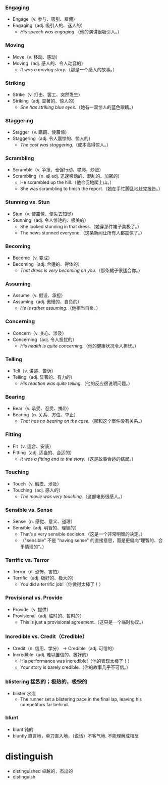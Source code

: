 ###  Engaging  
- Engage（v. 参与、吸引、雇佣）  
- Engaging（adj. 吸引人的、迷人的）  
  - *His speech was engaging.*（他的演讲很吸引人。）  

###  Moving  
- Move（v. 移动、感动）  
- Moving（adj. 感人的、令人动容的）  
  - *It was a moving story.*（那是一个感人的故事。）  

###  Striking  
- Strike（v. 打击、罢工、突然发生）  
- Striking（adj. 显著的、惊人的）  
  - *She has striking blue eyes.*（她有一双惊人的蓝色眼睛。）  

###  Staggering  
- Stagger（v. 蹒跚、使震惊）  
- Staggering（adj. 令人震惊的、惊人的）  
  - *The cost was staggering.*（成本高得惊人。）  

### Scrambling
- Scramble（v. 争抢、仓促行动、攀爬、炒蛋）
- Scrambling（n. 或 adj. 迅速移动的、混乱的、加密的）
  - He scrambled up the hill.（他仓促地爬上山。）
  - She was scrambling to finish the report.（她在手忙脚乱地赶完报告。）

### Stunning vs. Stun
- Stun（v. 使震惊、使失去知觉）
- Stunning（adj. 令人惊艳的、极美的）
  - She looked stunning in that dress.（她穿那件裙子美极了。）
  - The news stunned everyone.（这条新闻让所有人都震惊了。）

###  Becoming  
- Become（v. 变成）  
- Becoming（adj. 合适的、得体的）  
  - *That dress is very becoming on you.*（那条裙子很适合你。）  

###  Assuming  
- Assume（v. 假设、承担）  
- Assuming（adj. 傲慢的、自负的）  
  - *He is rather assuming.*（他相当自负。）  

###  Concerning  
- Concern（v. 关心、涉及）  
- Concerning（adj. 令人担忧的）  
  - *His health is quite concerning.*（他的健康状况令人担忧。）  


###  Telling  
- Tell（v. 讲述、告诉）  
- Telling（adj. 显著的、有力的）  
  - *His reaction was quite telling.*（他的反应很说明问题。）  

###  Bearing  
- Bear（v. 承受、忍受、携带）  
- Bearing（n. 关系、方位、举止）  
  - *That has no bearing on the case.*（那和这个案件没有关系。）  

###  Fitting  
- Fit（v. 适合、安装）  
- Fitting（adj. 适当的、合适的）  
  - *It was a fitting end to the story.*（这是故事合适的结局。）  

###  Touching  
- Touch（v. 触摸、涉及）  
- Touching（adj. 感人的）  
  - *The movie was very touching.*（这部电影很感人。）  

### Sensible vs. Sense
- Sense（n. 感觉、意义、道理）
- Sensible（adj. 明智的、理智的）
  - That’s a very sensible decision.（这是一个非常明智的决定。）
  - （"sensible" 不是 "having sense" 的直接意思，而是更偏向“理智的、合乎情理的”。）

### Terrific vs. Terror
- Terror（n. 恐怖、害怕）
- Terrific（adj. 极好的、极大的）
  - You did a terrific job!（你做得太棒了！）

### Provisional vs. Provide
- Provide（v. 提供）
- Provisional（adj. 临时的、暂时的）
  - This is just a provisional agreement.（这只是一个临时协议。）

### Incredible vs. Credit（Credible）
- Credit（n. 信用、学分） → Credible（adj. 可信的）
- Incredible（adj. 难以置信的、极好的）
  - His performance was incredible!（他的表现太棒了！）
  - Your story is barely credible.（你的故事几乎不可信。）

### blistering 猛烈的；极热的，极快的
- blister 水泡
  - The runner set a blistering pace in the final lap, leaving his competitors far behind.

### blunt
- blunt 钝的
- bluntly 直言地，单刀直入地，（说话）不客气地. 不能理解成相反

# distinguish
- distinguished 卓越的，杰出的
- distinguish
